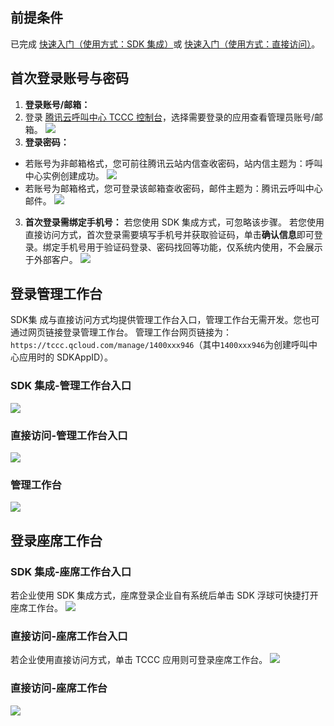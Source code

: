 ## 前提条件       
已完成 [快速入门（使用方式：SDK 集成）](https://cloud.tencent.com/document/product/679/73495)或 [快速入门（使用方式：直接访问）](https://cloud.tencent.com/document/product/679/73496)。
## 首次登录账号与密码[](id:firstlogin)
1. **登录账号/邮箱：**
1. 登录 [腾讯云呼叫中心 TCCC 控制台](https://console.cloud.tencent.com/ccc)，选择需要登录的应用查看管理员账号/邮箱。
![](https://qcloudimg.tencent-cloud.cn/raw/15963a9cf79fda0137182b70fb3c8f55.png)
2. **登录密码：**
 - 若账号为非邮箱格式，您可前往腾讯云站内信查收密码，站内信主题为：呼叫中心实例创建成功。
![](https://qcloudimg.tencent-cloud.cn/raw/5554ddb96681d6e972f5bc50b735b190.png)
 - 若账号为邮箱格式，您可登录该邮箱查收密码，邮件主题为：腾讯云呼叫中心邮件。
![](https://qcloudimg.tencent-cloud.cn/raw/36f2a973d1bbc4dd572aa99b92285060.png)
3. **首次登录需绑定手机号：**
若您使用 SDK 集成方式，可忽略该步骤。
若您使用直接访问方式，首次登录需要填写手机号并获取验证码，单击**确认信息**即可登录。绑定手机号用于验证码登录、密码找回等功能，仅系统内使用，不会展示于外部客户。
![](https://qcloudimg.tencent-cloud.cn/raw/2fbd7d21d0fccf463c9130a9cb823a1b.png)

## 登录管理工作台[](id:logintccc)
SDK集 成与直接访问方式均提供管理工作台入口，管理工作台无需开发。您也可通过网页链接登录管理工作台。
管理工作台网页链接为：`https://tccc.qcloud.com/manage/1400xxx946`（其中`1400xxx946`为创建呼叫中心应用时的 SDKAppID）。
### SDK 集成-管理工作台入口
![](https://qcloudimg.tencent-cloud.cn/raw/ef1486916f2bf260c5071559650df58e.png)
### 直接访问-管理工作台入口
![](https://qcloudimg.tencent-cloud.cn/raw/d485592845dc76248a8a1daac14e4bc1.png)
### 管理工作台
![](https://qcloudimg.tencent-cloud.cn/raw/f22dd5c7cce2aacfc02bc7a5751e6aa5.png)

## 登录座席工作台
### SDK 集成-座席工作台入口
若企业使用 SDK 集成方式，座席登录企业自有系统后单击 SDK 浮球可快捷打开座席工作台。
![](https://qcloudimg.tencent-cloud.cn/raw/bee0d876ef9033bd561f0203dd745ef8.png)
### 直接访问-座席工作台入口
若企业使用直接访问方式，单击 TCCC 应用则可登录座席工作台。
![](https://qcloudimg.tencent-cloud.cn/raw/fd5f0ea406bfe98556fcd064e7b17a08.png)
### 直接访问-座席工作台
![](https://qcloudimg.tencent-cloud.cn/raw/452d2b549981efec0b1886cbed03054f.png)
